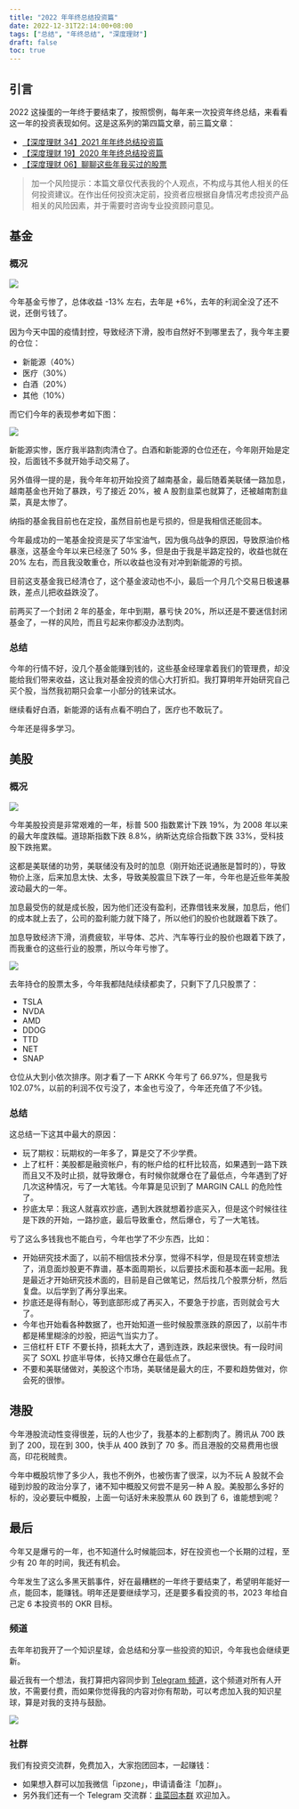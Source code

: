 ```yaml
---
title: "2022 年年终总结投资篇"
date: 2022-12-31T22:14:00+08:00
tags: ["总结", "年终总结", "深度理财"]
draft: false
toc: true
---
```


## 引言

2022 这操蛋的一年终于要结束了，按照惯例，每年来一次投资年终总结，来看看这一年的投资表现如何。这是这系列的第四篇文章，前三篇文章：

- [【深度理财 34】2021 年年终总结投资篇](https://blog.forecho.com/financedeep-34.html)
- [【深度理财 19】2020 年年终总结投资篇](https://blog.forecho.com/financedeep-19.html)
- [【深度理财 06】聊聊这些年我买过的股票](https://blog.forecho.com/financedeep-06.html)

> 加一个风险提示：本篇文章仅代表我的个人观点，不构成与其他人相关的任何投资建议。在作出任何投资决定前，投资者应根据自身情况考虑投资产品相关的风险因素，并于需要时咨询专业投资顾问意见。

## 基金

### 概况

![](https://blog-1251237404.cos.ap-guangzhou.myqcloud.com/20221231t8bD5U.JPG)

今年基金亏惨了，总体收益 -13% 左右，去年是 +6%，去年的利润全没了还不说，还倒亏钱了。

因为今天中国的疫情封控，导致经济下滑，股市自然好不到哪里去了，我今年主要的仓位：

- 新能源（40%）
- 医疗（30%）
- 白酒（20%）
- 其他（10%）

<!--more-->

而它们今年的表现参考如下图：

![](https://blog-1251237404.cos.ap-guangzhou.myqcloud.com/20221231V5A93i.PNG!m)

新能源实惨，医疗我半路割肉清仓了。白酒和新能源的仓位还在，今年刚开始是定投，后面钱不多就开始手动交易了。

另外值得一提的是，我今年年初开始投资了越南基金，最后随着美联储一路加息，越南基金也开始了暴跌，亏了接近 20%，被 A 股割韭菜也就算了，还被越南割韭菜，真是太惨了。

纳指的基金我目前也在定投，虽然目前也是亏损的，但是我相信还能回本。

今年最成功的一笔基金投资是买了华宝油气，因为俄乌战争的原因，导致原油价格暴涨，这基金今年以来已经涨了 50% 多，但是由于我是半路定投的，收益也就在 20% 左右，而且我没敢重仓，所以收益也没有对冲到新能源的亏损。

目前这支基金我已经清仓了，这个基金波动也不小，最后一个月几个交易日极速暴跌，差点儿把收益跌没了。

前两买了一个封闭 2 年的基金，年中到期，暴亏快 20%，所以还是不要迷信封闭基金了，一样的风险，而且亏起来你都没办法割肉。

### 总结

今年的行情不好，没几个基金能赚到钱的，这些基金经理拿着我们的管理费，却没能给我们带来收益，这让我对基金投资的信心大打折扣。我打算明年开始研究自己买个股，当然我初期只会拿一小部分的钱来试水。

继续看好白酒，新能源的话有点看不明白了，医疗也不敢玩了。

今年还是得多学习。

## 美股

### 概况

![](https://blog-1251237404.cos.ap-guangzhou.myqcloud.com/20230102Gqozn6.PNG!m)

今年美股投资是非常艰难的一年，标普 500 指数累计下跌 19%，为 2008 年以来的最大年度跌幅。道琼斯指数下跌 8.8%，纳斯达克综合指数下跌 33%，受科技股下跌拖累。

这都是美联储的功劳，美联储没有及时的加息（刚开始还说通胀是暂时的），导致物价上涨，后来加息太快、太多，导致美股震旦下跌了一年，今年也是近些年美股波动最大的一年。

加息最受伤的就是成长股，因为他们还没有盈利，还靠借钱来发展，加息后，他们的成本就上去了，公司的盈利能力就下降了，所以他们的股价也就跟着下跌了。

加息导致经济下滑，消费疲软，半导体、芯片、汽车等行业的股价也跟着下跌了，而我重仓的这些行业的股票，所以今年亏惨了。

![](https://img.forecho.com/Byjrcw.png)

去年持仓的股票太多，今年我都陆陆续续都卖了，只剩下了几只股票了：

- TSLA
- NVDA
- AMD
- DDOG
- TTD
- NET
- SNAP

仓位从大到小依次排序。刚才看了一下 ARKK 今年亏了 66.97%，但是我亏 102.07%，以前的利润不仅亏没了，本金也亏没了，今年还充值了不少钱。

### 总结

这总结一下这其中最大的原因：

- 玩了期权：玩期权的一年多了，算是交了不少学费。
- 上了杠杆：美股都是融资帐户，有的帐户给的杠杆比较高，如果遇到一路下跌而且又不及时止损，就导致爆仓，有时候你就爆仓在了最低点，今年遇到了好几次这种情况，亏了一大笔钱。今年算是见识到了 MARGIN CALL 的危险性了。
- 抄底太早：我这人就喜欢抄底，遇到大跌就想着抄底买入，但是这个时候往往是下跌的开始，一路抄底，最后导致重仓，然后爆仓，亏了一大笔钱。

亏了这么多钱我也不能白亏，今年也学了不少东西，比如：

- 开始研究技术面了，以前不相信技术分享，觉得不科学，但是现在转变想法了，消息面炒股更不靠谱，基本面周期长，以后要技术面和基本面一起用。我是最近才开始研究技术面的，目前是自己做笔记，然后找几个股票分析，然后复盘。以后学到了再分享出来。
- 抄底还是得有耐心，等到底部形成了再买入，不要急于抄底，否则就会亏大了。
- 今年也开始看各种数据了，也开始知道一些时候股票涨跌的原因了，以前牛市都是稀里糊涂的炒股，把运气当实力了。
- 三倍杠杆 ETF 不要长持，损耗太大了，遇到连跌，跌起来很快。有一段时间买了 SOXL 抄底半导体，长持又爆仓在最低点了。
- 不要和美联储做对，美股这个市场，美联储是最大的庄，不要和趋势做对，你会死的很惨。


## 港股

今年港股流动性变得很差，玩的人也少了，我基本的上都割肉了。腾讯从 700 跌到了 200，现在到 300，快手从 400 跌到了 70 多。而且港股的交易费用也很高，印花税贼贵。

今年中概股坑惨了多少人，我也不例外，也被伤害了很深，以为不玩 A 股就不会碰到炒股的政治分享了，诸不知中概股又何尝不是另一种 A 股。美股那么多好的标的，没必要玩中概股，上面一句话好未来股票从 60 跌到了 6，谁能想到呢？

## 最后

今年又是爆亏的一年，也不知道什么时候能回本，好在投资也一个长期的过程，至少有 20 年的时间，我还有机会。

今年发生了这么多黑天鹅事件，好在最糟糕的一年终于要结束了，希望明年能好一点，能回本，能赚钱。明年还是要继续学习，还是要多看投资的书，2023 年给自己定 6 本投资书的 OKR 目标。

### 频道

去年年初我开了一个知识星球，会总结和分享一些投资的知识，今年我也会继续更新。

最近我有一个想法，我打算把内容同步到 [Telegram 频道](https://t.me/CaiRebirth)，这个频道对所有人开放，不需要付费，而如果你觉得我的内容对你有帮助，可以考虑加入我的知识星球，算是对我的支持与鼓励。

![](https://blog-1251237404.cos.ap-guangzhou.myqcloud.com/202301011rAMvL.png!m)

### 社群

我们有投资交流群，免费加入，大家抱团回本，一起赚钱：

- 如果想入群可以加我微信「ipzone」，申请请备注「加群」。
- 另外我们还有一个 Telegram 交流群：[韭菜回本群](https://t.me/BaoFuTogether) 欢迎加入。

